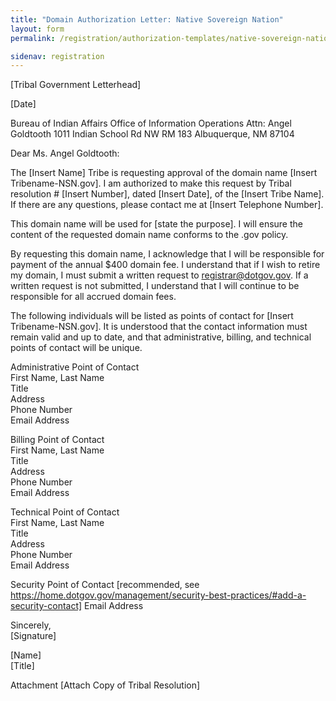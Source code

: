 ```yaml
---
title: "Domain Authorization Letter: Native Sovereign Nation"
layout: form
permalink: /registration/authorization-templates/native-sovereign-nation/

sidenav: registration
---
```


[Tribal Government Letterhead]

[Date]

Bureau of Indian Affairs
Office of Information Operations
Attn: Angel Goldtooth
1011 Indian School Rd NW RM 183
Albuquerque, NM 87104

Dear Ms. Angel Goldtooth:

The [Insert Name] Tribe is requesting approval of the domain name [Insert Tribename-NSN.gov]. I am authorized to make this request by Tribal resolution # [Insert Number], dated [Insert Date], of the [Insert Tribe Name]. If there are any questions, please contact me at [Insert Telephone Number].

This domain name will be used for [state the purpose]. I will ensure the content of the requested domain name conforms to the .gov policy.

By requesting this domain name, I acknowledge that I will be responsible for payment of the annual $400 domain fee. I understand that if I wish to retire my domain, I must submit a written request to registrar@dotgov.gov. If a written request is not submitted, I understand that I will continue to be responsible for all accrued domain fees.

The following individuals will be listed as points of contact for [Insert Tribename-NSN.gov]. It is understood that the contact information must remain valid and up to date, and that administrative, billing, and technical points of contact will be unique.

Administrative Point of Contact  
First Name, Last Name  
Title  
Address  
Phone Number  
Email Address  

Billing Point of Contact  
First Name, Last Name  
Title  
Address  
Phone Number  
Email Address  

Technical Point of Contact  
First Name, Last Name  
Title  
Address  
Phone Number  
Email Address

Security Point of Contact [recommended, see https://home.dotgov.gov/management/security-best-practices/#add-a-security-contact]
Email Address

Sincerely,  
[Signature]

[Name]  
[Title]

Attachment [Attach Copy of Tribal Resolution]
